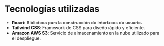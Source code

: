 # Tecnologías utilizadas

- **React**: Biblioteca para la construcción de interfaces de usuario.
- **Tailwind CSS**: Framework de CSS para diseño rápido y eficiente.
- **Amazon AWS S3**: Servicio de almacenamiento en la nube utilizado para el despliegue.
